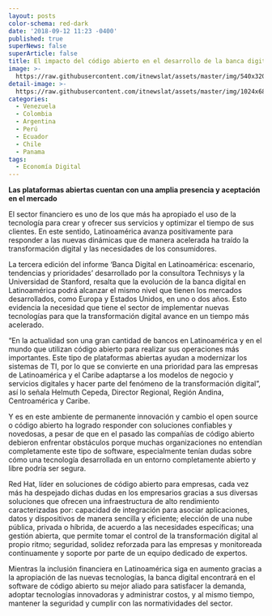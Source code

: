 ```yaml
---
layout: posts
color-schema: red-dark
date: '2018-09-12 11:23 -0400'
published: true
superNews: false
superArticle: false
title: El impacto del código abierto en el desarrollo de la banca digital
image: >-
  https://raw.githubusercontent.com/itnewslat/assets/master/img/540x320/Trabajo-Teclado-p.jpg
detail-image: >-
  https://raw.githubusercontent.com/itnewslat/assets/master/img/1024x680/Trabajo-Teclado-g.jpg
categories:
  - Venezuela
  - Colombia
  - Argentina
  - Perú
  - Ecuador
  - Chile
  - Panama
tags:
  - Economía Digital
---
```

**Las plataformas abiertas cuentan con una amplia presencia y aceptación en el mercado**

El sector financiero es uno de los que más ha apropiado el uso de la tecnología para crear y ofrecer sus servicios y optimizar el tiempo de sus clientes. En este sentido, Latinoamérica avanza positivamente para responder a las nuevas dinámicas que de manera acelerada ha traído la transformación digital y las necesidades de los consumidores. 

La tercera edición del informe ‘Banca Digital en Latinoamérica: escenario, tendencias y prioridades’ desarrollado por la consultora Technisys y la Universidad de Stanford, resalta que la evolución de la banca digital en Latinoamérica podrá alcanzar el mismo nivel que tienen los mercados desarrollados, como Europa y Estados Unidos, en uno o dos años. Esto evidencia la necesidad que tiene el sector de implementar nuevas tecnologías para que la transformación digital avance en un tiempo más acelerado. 

 “En la actualidad son una gran cantidad de bancos en Latinoamérica y en el mundo que utilizan código abierto para realizar sus operaciones más importantes. Este tipo de plataformas abiertas ayudan a modernizar los sistemas de TI, por lo que se convierte en una prioridad para las empresas de Latinoamérica y el Caribe adaptarse a los modelos de negocio y servicios digitales y hacer parte del fenómeno de la transformación digital”, así lo señala Helmuth Cepeda, Director Regional, Región Andina, Centroamérica y Caribe. 
 
Y es en este ambiente de permanente innovación y cambio el open source o código abierto ha logrado responder con soluciones confiables y novedosas, a pesar de que en el pasado las compañías de código abierto debieron enfrentar obstáculos porque muchas organizaciones no entendían completamente este tipo de software, especialmente tenían dudas sobre cómo una tecnología desarrollada en un entorno completamente abierto y libre podría ser segura.

Red Hat, líder en soluciones de código abierto para empresas, cada vez más ha despejado dichas dudas en los empresarios gracias a sus diversas soluciones que ofrecen una infraestructura de alto rendimiento caracterizadas por: capacidad de integración para asociar aplicaciones, datos y dispositivos de manera sencilla y eficiente; elección de una nube pública, privada o híbrida, de acuerdo a las necesidades específicas; una gestión abierta, que permite tomar el control de la transformación digital al propio ritmo; seguridad, solidez reforzada para las empresas y monitoreada continuamente y soporte por parte de un equipo dedicado de expertos. 

Mientras la inclusión financiera en Latinoamérica siga en aumento gracias a la apropiación de las nuevas tecnologías, la banca digital encontrará en el software de código abierto su mejor aliado para satisfacer la demanda, adoptar tecnologías innovadoras y administrar costos, y al mismo tiempo, mantener la seguridad y cumplir con las normatividades del sector.